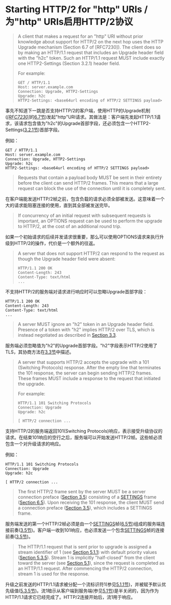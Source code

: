# Starting HTTP/2 for "http" URIs / 为"http" URIs启用HTTP/2协议
> A client that makes a request for an "http" URI without prior knowledge about support for HTTP/2 on the next hop uses the HTTP Upgrade mechanism (Section 6.7 of [RFC7230]). The client does so by making an HTTP/1.1 request that includes an Upgrade header field with the "h2c" token. Such an HTTP/1.1 request MUST include exactly one HTTP2-Settings (Section 3.2.1) header field.
> 
> For example:
> 
> ```
> GET / HTTP/1.1
> Host: server.example.com
> Connection: Upgrade, HTTP2-Settings
> Upgrade: h2c
> HTTP2-Settings: <base64url encoding of HTTP/2 SETTINGS payload>
> ```

事先不知道下一跳是否支持HTTP/2的客户端，使用HTTP的Upgrade机制([*[RFC7230]*](https://httpwg.github.io/specs/rfc7540.html#RFC7230)的[6.7节](https://httpwg.github.io/specs/rfc7230.html#header.upgrade))发起"http"URI请求。其做法是：客户端先发起HTTP/1.1请求，该请求包含值为"h2c"的Upgrade首部字段，还必须包含一个HTTP2-Settings([3.2.1节](https://httpwg.github.io/specs/rfc7540.html#Http2SettingsHeader))首部字段。

例如：

```
GET / HTTP/1.1
Host: server.example.com
Connection: Upgrade, HTTP2-Settings
Upgrade: h2c
HTTP2-Settings: <base64url encoding of HTTP/2 SETTINGS payload>
```

> Requests that contain a payload body MUST be sent in their entirety before the client can send HTTP/2 frames. This means that a large request can block the use of the connection until it is completely sent.

在客户端能发送HTTP/2帧之前，包含负载的请求必须全部被发送。这意味着一个大的请求能阻塞连接的使用，直到其全部被发送完毕。

> If concurrency of an initial request with subsequent requests is important, an OPTIONS request can be used to perform the upgrade to HTTP/2, at the cost of an additional round trip.

如果一个初始请求的后续并发请求很重要，那么可以使用OPTIONS请求来执行升级到HTTP/2的操作，代价是一个额外的往返。

> A server that does not support HTTP/2 can respond to the request as though the Upgrade header field were absent:
> 
> ```
> HTTP/1.1 200 OK
> Content-Length: 243
> Content-Type: text/html
> ...
> ```

不支持HTTP/2的服务端对请求进行响应时可以忽略Upgrade首部字段：

```
HTTP/1.1 200 OK
Content-Length: 243
Content-Type: text/html
...
```

> A server MUST ignore an "h2" token in an Upgrade header field. Presence of a token with "h2" implies HTTP/2 over TLS, which is instead negotiated as described in [Section 3.3](https://httpwg.github.io/specs/rfc7540.html#discover-https).

服务端必须忽略值为"h2"的Upgrade首部字段。"h2"字段表示HTTP/2使用了TLS，其协商方法在[3.3节](https://httpwg.github.io/specs/rfc7540.html#discover-https)中描述。

> A server that supports HTTP/2 accepts the upgrade with a 101 (Switching Protocols) response. After the empty line that terminates the 101 response, the server can begin sending HTTP/2 frames. These frames MUST include a response to the request that initiated the upgrade.
> 
> For example:
> 
> ```
> HTTP/1.1 101 Switching Protocols
> Connection: Upgrade
> Upgrade: h2c
> 
> [ HTTP/2 connection ...
> ```

支持HTTP/2的服务端返回101(Switching Protocols)响应，表示接受升级协议的请求。在结束101响应的空行之后，服务端可以开始发送HTTP/2帧。这些帧必须包含一个对升级请求的响应。

例如：

```
HTTP/1.1 101 Switching Protocols
Connection: Upgrade
Upgrade: h2c

[ HTTP/2 connection ...
```

> The first HTTP/2 frame sent by the server MUST be a server connection preface ([Section 3.5](https://httpwg.github.io/specs/rfc7540.html#ConnectionHeader)) consisting of a [SETTINGS](https://httpwg.github.io/specs/rfc7540.html#SETTINGS) frame ([Section 6.5](https://httpwg.github.io/specs/rfc7540.html#SETTINGS)). Upon receiving the 101 response, the client MUST send a connection preface ([Section 3.5](https://httpwg.github.io/specs/rfc7540.html#ConnectionHeader)), which includes a SETTINGS frame.

服务端发送的第一个HTTP/2帧必须是由一个[SETTINGS](https://httpwg.github.io/specs/rfc7540.html#SETTINGS)帧([6.5节](https://httpwg.github.io/specs/rfc7540.html#SETTINGS))组成的服务端连接前奏([3.5节](https://httpwg.github.io/specs/rfc7540.html#ConnectionHeader))。客户端一收到101响应，也必须发送一个包含[SETTINGS](https://httpwg.github.io/specs/rfc7540.html#SETTINGS)帧的连接前奏([3.5节](https://httpwg.github.io/specs/rfc7540.html#ConnectionHeader))。

> The HTTP/1.1 request that is sent prior to upgrade is assigned a stream identifier of 1 (see [Section 5.1.1](https://httpwg.github.io/specs/rfc7540.html#StreamIdentifiers)) with default priority values ([Section 5.3.5](https://httpwg.github.io/specs/rfc7540.html#pri-default)). Stream 1 is implicitly "half-closed" from the client toward the server (see [Section 5.1](https://httpwg.github.io/specs/rfc7540.html#StreamStates)), since the request is completed as an HTTP/1.1 request. After commencing the HTTP/2 connection, stream 1 is used for the response.

升级之前发送的HTTP/1.1请求被分配一个流标识符1(参见[5.1.1节](https://httpwg.github.io/specs/rfc7540.html#StreamIdentifiers))，并被赋予默认优先级值([5.3.5节](https://httpwg.github.io/specs/rfc7540.html#pri-default))。流1暗示从客户端到服务端(参见[5.1节](https://httpwg.github.io/specs/rfc7540.html#StreamStates))是半关闭的，因为作为HTTP/1.1请求它已经完成了。HTTP/2连接开始后，流1用于响应。